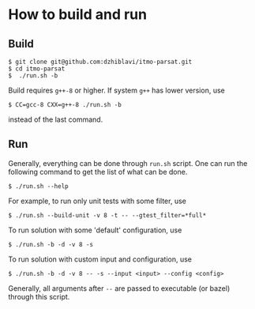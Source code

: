 # How to build and run

## Build
```console
$ git clone git@github.com:dzhiblavi/itmo-parsat.git
$ cd itmo-parsat
$  ./run.sh -b
```

Build requires `g++-8` or higher. If system `g++` has lower version, use
```console
$ CC=gcc-8 CXX=g++-8 ./run.sh -b
```
instead of the last command.

## Run
Generally, everything can be done through `run.sh` script. One can run the following command
to get the list of what can be done.
```console
$ ./run.sh --help
```

For example, to run only unit tests with some filter, use
```console
$ ./run.sh --build-unit -v 8 -t -- --gtest_filter=*full*
```

To run solution with some 'default' configuration, use
```console
$ ./run.sh -b -d -v 8 -s
```

To run solution with custom input and configuration, use
```console
$ ./run.sh -b -d -v 8 -- -s --input <input> --config <config>
```

Generally, all arguments after `--` are passed to executable (or bazel) through this script.
